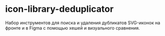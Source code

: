 # icon-library-deduplicator
Набор инструментов для поиска и удаления дубликатов SVG-иконок на фронте и в Figma с помощью хешей и визуального сравнения.
